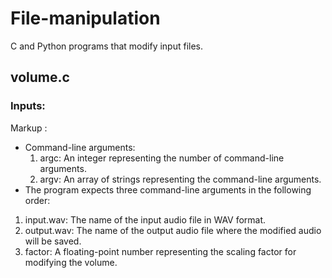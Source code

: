 # File-manipulation
C and Python programs that modify input files.

## volume.c
### Inputs:
 Markup :   
- Command-line arguments:
   1. argc: An integer representing the number of command-line arguments.
   2. argv: An array of strings representing the command-line arguments.
-  The program expects three command-line arguments in the following order:
  1. input.wav: The name of the input audio file in WAV format.
  2. output.wav: The name of the output audio file where the modified audio will be saved.
  3. factor: A floating-point number representing the scaling factor for modifying the volume.


